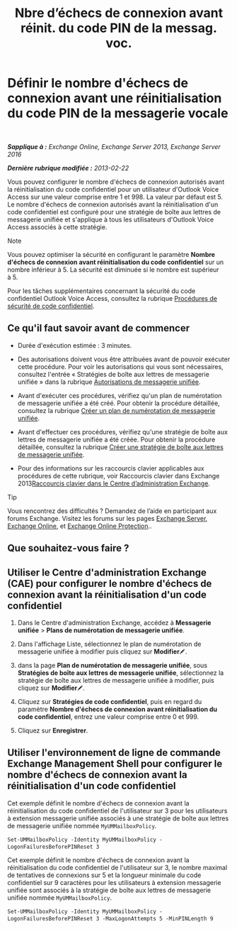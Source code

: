 ﻿---
title: 'Nbre d’échecs de connexion avant réinit. du code PIN de la messag. voc.'
TOCTitle: Définir le nombre d'échecs de connexion avant une réinitialisation du code PIN de la messagerie vocale
ms:assetid: 4de38499-0a6f-4f00-8697-eeff805d7266
ms:mtpsurl: https://technet.microsoft.com/fr-fr/library/Aa997939(v=EXCHG.150)
ms:contentKeyID: 50555389
ms.date: 05/23/2018
mtps_version: v=EXCHG.150
ms.translationtype: MT
---

# Définir le nombre d'échecs de connexion avant une réinitialisation du code PIN de la messagerie vocale

 

_**Sapplique à :** Exchange Online, Exchange Server 2013, Exchange Server 2016_

_**Dernière rubrique modifiée :** 2013-02-22_

Vous pouvez configurer le nombre d'échecs de connexion autorisés avant la réinitialisation du code confidentiel pour un utilisateur d'Outlook Voice Access sur une valeur comprise entre 1 et 998. La valeur par défaut est 5. Le nombre d'échecs de connexion autorisés avant la réinitialisation d'un code confidentiel est configuré pour une stratégie de boîte aux lettres de messagerie unifiée et s'applique à tous les utilisateurs d'Outlook Voice Access associés à cette stratégie.

> [!NOTE]
> Vous pouvez optimiser la sécurité en configurant le paramètre <strong>Nombre d'échecs de connexion avant réinitialisation du code confidentiel</strong> sur un nombre inférieur à 5. La sécurité est diminuée si le nombre est supérieur à 5.


Pour les tâches supplémentaires concernant la sécurité du code confidentiel Outlook Voice Access, consultez la rubrique [Procédures de sécurité de code confidentiel](https://docs.microsoft.com/fr-fr/exchange/voice-mail-unified-messaging/set-outlook-voice-access-pin-security/pin-security-procedures).

## Ce qu'il faut savoir avant de commencer

  - Durée d'exécution estimée : 3 minutes.

  - Des autorisations doivent vous être attribuées avant de pouvoir exécuter cette procédure. Pour voir les autorisations qui vous sont nécessaires, consultez l'entrée « Stratégies de boîte aux lettres de messagerie unifiée » dans la rubrique [Autorisations de messagerie unifiée](unified-messaging-permissions-exchange-2013-help.md).

  - Avant d'exécuter ces procédures, vérifiez qu'un plan de numérotation de messagerie unifiée a été créé. Pour obtenir la procédure détaillée, consultez la rubrique [Créer un plan de numérotation de messagerie unifiée](https://docs.microsoft.com/fr-fr/exchange/voice-mail-unified-messaging/connect-voice-mail-system/create-um-dial-plan).

  - Avant d'effectuer ces procédures, vérifiez qu'une stratégie de boîte aux lettres de messagerie unifiée a été créée. Pour obtenir la procédure détaillée, consultez la rubrique [Créer une stratégie de boîte aux lettres de messagerie unifiée](create-a-um-mailbox-policy-exchange-2013-help.md).

  - Pour des informations sur les raccourcis clavier applicables aux procédures de cette rubrique, voir Raccourcis clavier dans Exchange 2013[Raccourcis clavier dans le Centre d’administration Exchange](keyboard-shortcuts-in-the-exchange-admin-center-exchange-online-protection-help.md).

> [!TIP]
> Vous rencontrez des difficultés ? Demandez de l’aide en participant aux forums Exchange. Visitez les forums sur les pages <a href="https://go.microsoft.com/fwlink/p/?linkid=60612">Exchange Server</a>, <a href="https://go.microsoft.com/fwlink/p/?linkid=267542">Exchange Online</a>, et <a href="https://go.microsoft.com/fwlink/p/?linkid=285351">Exchange Online Protection</a>..


## Que souhaitez-vous faire ?

## Utiliser le Centre d'administration Exchange (CAE) pour configurer le nombre d'échecs de connexion avant la réinitialisation d'un code confidentiel

1.  Dans le Centre d'administration Exchange, accédez à **Messagerie unifiée** \> **Plans de numérotation de messagerie unifiée**.

2.  Dans l'affichage Liste, sélectionnez le plan de numérotation de messagerie unifiée à modifier puis cliquez sur **Modifier**![Icône Modifier](images/Bb124582.6f53ccb2-1f13-4c02-bea0-30690e6ea71d(EXCHG.150).gif "Icône Modifier").

3.  dans la page **Plan de numérotation de messagerie unifiée**, sous **Stratégies de boîte aux lettres de messagerie unifiée**, sélectionnez la stratégie de boîte aux lettres de messagerie unifiée à modifier, puis cliquez sur **Modifier**![Icône Modifier](images/Bb124582.6f53ccb2-1f13-4c02-bea0-30690e6ea71d(EXCHG.150).gif "Icône Modifier").

4.  Cliquez sur **Stratégies de code confidentiel**, puis en regard du paramètre **Nombre d'échecs de connexion avant réinitialisation du code confidentiel**, entrez une valeur comprise entre 0 et 999.

5.  Cliquez sur **Enregistrer**.

## Utiliser l'environnement de ligne de commande Exchange Management Shell pour configurer le nombre d'échecs de connexion avant la réinitialisation d'un code confidentiel

Cet exemple définit le nombre d'échecs de connexion avant la réinitialisation du code confidentiel de l'utilisateur sur 3 pour les utilisateurs à extension messagerie unifiée associés à une stratégie de boîte aux lettres de messagerie unifiée nommée `MyUMMailboxPolicy`.

    Set-UMMailboxPolicy -Identity MyUMMailboxPolicy -LogonFailuresBeforePINReset 3

Cet exemple définit le nombre d'échecs de connexion avant la réinitialisation du code confidentiel de l'utilisateur sur 3, le nombre maximal de tentatives de connexions sur 5 et la longueur minimale du code confidentiel sur 9 caractères pour les utilisateurs à extension messagerie unifiée sont associés à la stratégie de boîte aux lettres de messagerie unifiée nommée `MyUMMailboxPolicy`.

    Set-UMMailboxPolicy -Identity MyUMMailboxPolicy -LogonFailuresBeforePINReset 3 -MaxLogonAttempts 5 -MinPINLength 9

